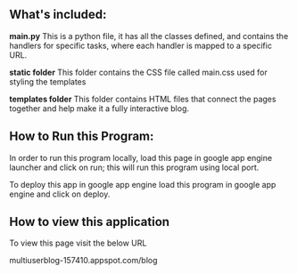 ﻿## What's included: ##

**main.py**
This is a python file, it has all the classes defined, and contains the handlers for specific tasks, where each handler is mapped to a specific URL.

**static folder**
This folder contains the CSS file called main.css used for styling the templates

**templates folder**
This folder contains HTML files that connect the pages together and help make it a fully interactive blog.

## How to Run this Program: ##
In order to run this program locally, load this page in google app engine launcher and click on  run; this will run this program using local port.

To deploy this app in google app engine load this program in google app engine and click on deploy.

## How to view this application ##
To view this page visit the below URL

multiuserblog-157410.appspot.com/blog




